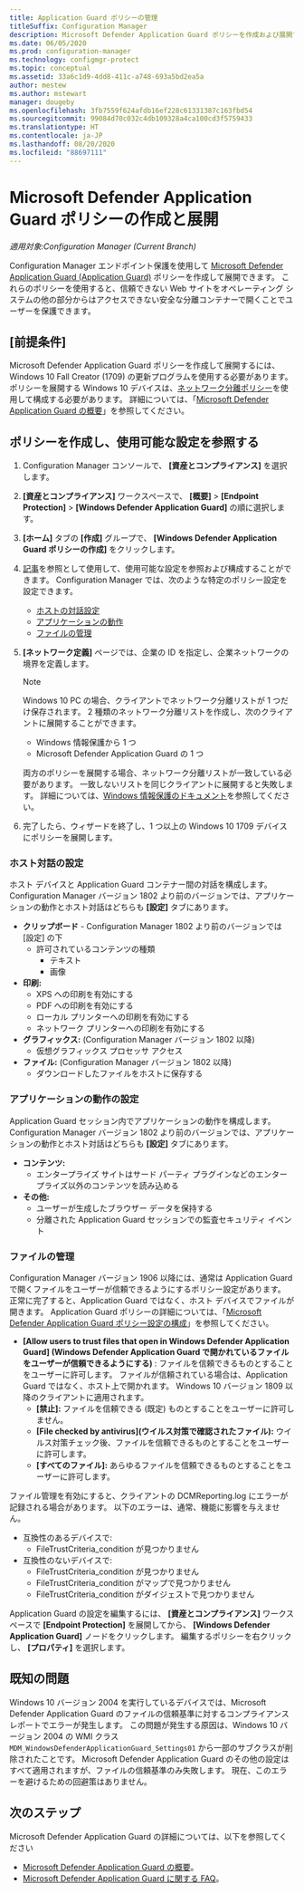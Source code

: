 ```yaml
---
title: Application Guard ポリシーの管理
titleSuffix: Configuration Manager
description: Microsoft Defender Application Guard ポリシーを作成および展開する方法について説明します
ms.date: 06/05/2020
ms.prod: configuration-manager
ms.technology: configmgr-protect
ms.topic: conceptual
ms.assetid: 33a6c1d9-4dd8-411c-a748-693a5bd2ea5a
author: mestew
ms.author: mstewart
manager: dougeby
ms.openlocfilehash: 3fb7559f624afdb16ef228c61331387c163fbd54
ms.sourcegitcommit: 99084d70c032c4db109328a4ca100cd3f5759433
ms.translationtype: HT
ms.contentlocale: ja-JP
ms.lasthandoff: 08/20/2020
ms.locfileid: "88697111"
---
```

# <a name="create-and-deploy-microsoft-defender-application-guard-policy"></a>Microsoft Defender Application Guard ポリシーの作成と展開

*適用対象:Configuration Manager (Current Branch)*
<!-- 1351960 -->  
Configuration Manager エンドポイント保護を使用して [Microsoft Defender Application Guard (Application Guard)](/windows/security/threat-protection/microsoft-defender-application-guard/md-app-guard-overview) ポリシーを作成して展開できます。 これらのポリシーを使用すると、信頼できない Web サイトをオペレーティング システムの他の部分からはアクセスできない安全な分離コンテナーで開くことでユーザーを保護できます。

## <a name="prerequisites"></a>[前提条件]

Microsoft Defender Application Guard ポリシーを作成して展開するには、Windows 10 Fall Creator (1709) の更新プログラムを使用する必要があります。 ポリシーを展開する Windows 10 デバイスは、[ネットワーク分離ポリシー](/windows/security/threat-protection/microsoft-defender-application-guard/configure-md-app-guard#network-isolation-settings)を使用して構成する必要があります。 詳細については、「[Microsoft Defender Application Guard の概要](/windows/security/threat-protection/microsoft-defender-application-guard/md-app-guard-overview)」を参照してください。

## <a name="create-a-policy-and-to-browse-the-available-settings"></a>ポリシーを作成し、使用可能な設定を参照する

1. Configuration Manager コンソールで、 **[資産とコンプライアンス]** を選択します。
2. **[資産とコンプライアンス]** ワークスペースで、 **[概要]**  >  **[Endpoint Protection]**  >  **[Windows Defender Application Guard]** の順に選択します。
3. **[ホーム]** タブの **[作成]** グループで、 **[Windows Defender Application Guard ポリシーの作成]** をクリックします。
4. [記事](/windows/security/threat-protection/microsoft-defender-application-guard/configure-md-app-guard)を参照として使用して、使用可能な設定を参照および構成することができます。 Configuration Manager では、次のような特定のポリシー設定を設定できます。
   - [ホストの対話設定](#bkmk_HIS)
   - [アプリケーションの動作](#bkmk_ABS)
   - [ファイルの管理](#bkmk_FM)
5. **[ネットワーク定義]** ページでは、企業の ID を指定し、企業ネットワークの境界を定義します。

    > [!NOTE]
    > Windows 10 PC の場合、クライアントでネットワーク分離リストが 1 つだけ保存されます。 2 種類のネットワーク分離リストを作成し、次のクライアントに展開することができます。
    >
    >  - Windows 情報保護から 1 つ
    >  - Microsoft Defender Application Guard の 1 つ
    >
    > 両方のポリシーを展開する場合、ネットワーク分離リストが一致している必要があります。 一致しないリストを同じクライアントに展開すると失敗します。 詳細については、[Windows 情報保護のドキュメント](/windows/security/information-protection/windows-information-protection/create-wip-policy-using-configmgr)を参照してください。

6. 完了したら、ウィザードを終了し、1 つ以上の Windows 10 1709 デバイスにポリシーを展開します。

### <a name="host-interaction-settings"></a><a name="bkmk_HIS"></a> ホスト対話の設定

ホスト デバイスと Application Guard コンテナー間の対話を構成します。 Configuration Manager バージョン 1802 より前のバージョンでは、アプリケーションの動作とホスト対話はどちらも **[設定]** タブにあります。

- **クリップボード** - Configuration Manager 1802 より前のバージョンでは [設定] の下
  - 許可されているコンテンツの種類
    - テキスト
    - 画像
- **印刷:**
  - XPS への印刷を有効にする
  - PDF への印刷を有効にする
  - ローカル プリンターへの印刷を有効にする
  - ネットワーク プリンターへの印刷を有効にする
- **グラフィックス:** (Configuration Manager バージョン 1802 以降)
  - 仮想グラフィックス プロセッサ アクセス
- **ファイル:** (Configuration Manager バージョン 1802 以降)
  - ダウンロードしたファイルをホストに保存する

### <a name="application-behavior-settings"></a><a name="bkmk_ABS"></a> アプリケーションの動作の設定

Application Guard セッション内でアプリケーションの動作を構成します。 Configuration Manager バージョン 1802 より前のバージョンでは、アプリケーションの動作とホスト対話はどちらも **[設定]** タブにあります。

- **コンテンツ:**
  - エンタープライズ サイトはサード パーティ プラグインなどのエンタープライズ以外のコンテンツを読み込める
- **その他:**
  - ユーザーが生成したブラウザー データを保持する
  - 分離された Application Guard セッションでの監査セキュリティ イベント

### <a name="file-management"></a><a name="bkmk_FM"></a> ファイルの管理
<!--3555858-->
Configuration Manager バージョン 1906 以降には、通常は Application Guard で開くファイルをユーザーが信頼できるようにするポリシー設定があります。 正常に完了すると、Application Guard ではなく、ホスト デバイスでファイルが開きます。 Application Guard ポリシーの詳細については、「[Microsoft Defender Application Guard ポリシー設定の構成](/windows/security/threat-protection/microsoft-defender-application-guard/configure-md-app-guard)」を参照してください。

- **[Allow users to trust files that open in Windows Defender Application Guard] (Windows Defender Application Guard で開かれているファイルをユーザーが信頼できるようにする)** : ファイルを信頼できるものとすることをユーザーに許可します。 ファイルが信頼されている場合は、Application Guard ではなく、ホスト上で開かれます。 Windows 10 バージョン 1809 以降のクライアントに適用されます。
  - **[禁止]:** ファイルを信頼できる (既定) ものとすることをユーザーに許可しません。
  - **[File checked by antivirus]\(ウイルス対策で確認されたファイル\):** ウイルス対策チェック後、ファイルを信頼できるものとすることをユーザーに許可します。
  - **[すべてのファイル]:** あらゆるファイルを信頼できるものとすることをユーザーに許可します。

ファイル管理を有効にすると、クライアントの DCMReporting.log にエラーが記録される場合があります。 以下のエラーは、通常、機能に影響を与えません。 <!--4619457-->

- 互換性のあるデバイスで:
  - FileTrustCriteria_condition が見つかりません
- 互換性のないデバイスで:
  - FileTrustCriteria_condition が見つかりません
  - FileTrustCriteria_condition がマップで見つかりません
  - FileTrustCriteria_condition がダイジェストで見つかりません

Application Guard の設定を編集するには、 **[資産とコンプライアンス]** ワークスペースで **[Endpoint Protection]** を展開してから、 **[Windows Defender Application Guard]** ノードをクリックします。 編集するポリシーを右クリックし、 **[プロパティ]** を選択します。

## <a name="known-issues"></a>既知の問題

Windows 10 バージョン 2004 を実行しているデバイスでは、Microsoft Defender Application Guard のファイルの信頼基準に対するコンプライアンス レポートでエラーが発生します。 この問題が発生する原因は、Windows 10 バージョン 2004 の WMI クラス `MDM_WindowsDefenderApplicationGuard_Settings01` から一部のサブクラスが削除されたことです。 Microsoft Defender Application Guard のその他の設定はすべて適用されますが、ファイルの信頼基準のみ失敗します。 現在、このエラーを避けるための回避策はありません。 <!--7099444,5946790-->

## <a name="next-steps"></a>次のステップ

Microsoft Defender Application Guard の詳細については、以下を参照してください
 - [Microsoft Defender Application Guard の概要](/windows/security/threat-protection/microsoft-defender-application-guard/md-app-guard-overview)。
- [Microsoft Defender Application Guard に関する FAQ](/windows/security/threat-protection/microsoft-defender-application-guard/faq-md-app-guard)。